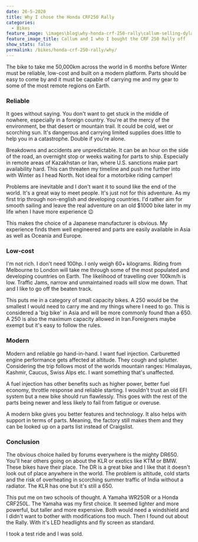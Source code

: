```yaml
---
date: 26-5-2020
title: Why I chose the Honda CRF250 Rally
categories:
  - Bikes
feature_image: \images\blog\why-honda-crf-250-rally\callum-selling-dylan-the-250-rally
feature_image_title: Callum and I who I bought the CRF 250 Rally off
show_stats: false
permalink: /bikes/honda-crf-250-rally/why/
---
```

<p>
The bike to take me 50,000km across the world in 6 months before Winter must be reliable, low-cost and built on a modern platform. Parts should be easy to come by and it must be capable of carrying me and my gear to some of the most remote regions on Earth.
</p>
<h3>Reliable</h3>
<p>
It goes without saying. You don't want to get stuck in the middle of nowhere, especially in a foreign country. You're at the mercy of the environment, be that desert or mountain trail. It could be cold, wet or scorching sun. It's dangerous and carrying limited supplies does little to help you in a catastrophe. Double if you're alone.
</p>
<p>
Breakdowns and accidents are unpredictable. It can be an hour on the side of the road, an overnight stop or weeks waiting for parts to ship. Especially in remote areas of Kazakhstan or Iran, where U.S. sanctions make part availability hard. This can threaten my timeline and push me further into with Winter as I head North. Not ideal for a motorbike riding camper!
</p>
<p>
Problems are inevitable and I don't want it to sound like the end of the world. It's a great way to meet people. It's just not for this adventure. As my first trip through non-english and developing countries. I'd rather aim for smooth sailing and leave the real adventure on an old $1000 bike later in my life when I have more experience 😉
</p>
<p>
This makes the choice of a Japanese manufacturer is obvious. My experience finds them well engineered and parts are easily available in Asia as well as Oceania and Europe.
</p>
<h3>Low-cost</h3>
<p>
I'm not rich. I don't need 100hp. I only weigh 60+ kilograms. Riding from Melbourne to London will take me through some of the most populated and developing countries on Earth. The likelihood of travelling over 100km/h is low. Traffic Jams, narrow and unmaintained roads will slow me down. That and I like to go off the beaten track.
</p>
<p>
This puts me in a category of small capacity bikes. A 250 would be the smallest I would need to carry me and my things where I need to go. This is considered a 'big bike' in Asia and will be more commonly found than a 650. A 250 is also the maximum capacity allowed in Iran.Foreigners maybe exempt but it's easy to follow the rules. 
</p>
<h3>Modern</h3>
<p>
Modern and reliable go hand-in-hand. I want fuel injection. Carburetted engine performance gets affected at altitude. They cough and splutter. Considering the trip follows most of the worlds mountain ranges: Himalayas, Kashmir, Caucus, Swiss Alps etc. I want something that's unaffected. 
</p>
<p>
A fuel injection has other benefits such as higher power, better fuel economy, throttle response and reliable starting. I wouldn't trust an old EFI system but a new bike should run flawlessly. This goes with the rest of the parts being newer and less likely to fail from fatigue or overuse.
</p>
<p>
A modern bike gives you better features and technology. It also helps with support in terms of parts. Meaning, the factory still makes them and they can be looked up on a parts list instead of Craigslist.
</p>
<h3>Conclusion</h3>
<p>
The obvious choice hailed by forums everywhere is the mighty DR650. You'll hear others going on about the KLR or exotics like KTM or BMW. These bikes have their place. The DR is a great bike and I like that it doesn't look out of place anywhere in the world. The problem is altitude, cold starts and the risk of overheating in scorching summer traffic of India without a radiator. The KLR has one but it's still a 650.
</p>
<p>
This put me on two schools of thought. A Yamaha WR250R or a Honda CRF250L. The Yamaha was my first choice. It seemed lighter and more powerful, but taller and more expensive. Both would need a windshield and I didn't want to bother with modifications too much. Then I found out about the Rally. With it's LED headlights and fly screen as standard.
</p>
<p>
I took a test ride and I was sold.
</p>
